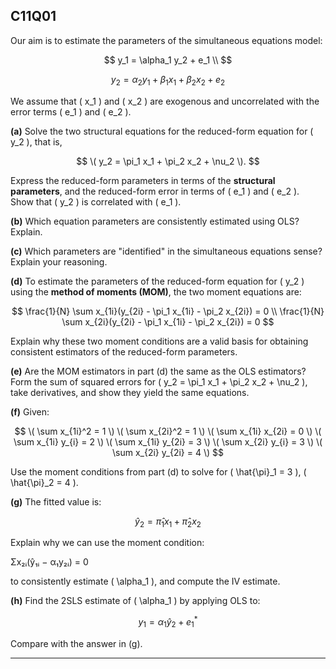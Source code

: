 ## C11Q01

Our aim is to estimate the parameters of the simultaneous equations model:

$$
y_1 = \alpha_1 y_2 + e_1 \\
$$

$$
y_2 = \alpha_2 y_1 + \beta_1 x_1 + \beta_2 x_2 + e_2
$$

We assume that \( x_1 \) and \( x_2 \) are exogenous and uncorrelated with the error terms \( e_1 \) and \( e_2 \).

**(a)**
Solve the two structural equations for the reduced-form equation for \( y_2 \), that is,  

$$
\( y_2 = \pi_1 x_1 + \pi_2 x_2 + \nu_2 \). 
$$

Express the reduced-form parameters in terms of the **structural parameters**, and the reduced-form error in terms of \( e_1 \) and \( e_2 \).  
Show that \( y_2 \) is correlated with \( e_1 \).

**(b)**
Which equation parameters are consistently estimated using OLS? Explain.

**(c)**
Which parameters are "identified" in the simultaneous equations sense? Explain your reasoning.

**(d)**
To estimate the parameters of the reduced-form equation for \( y_2 \) using the **method of moments (MOM)**, the two moment equations are:

$$
\frac{1}{N} \sum x_{1i}(y_{2i} - \pi_1 x_{1i} - \pi_2 x_{2i}) = 0 \\
\frac{1}{N} \sum x_{2i}(y_{2i} - \pi_1 x_{1i} - \pi_2 x_{2i}) = 0
$$

Explain why these two moment conditions are a valid basis for obtaining consistent estimators of the reduced-form parameters.

**(e)**
Are the MOM estimators in part (d) the same as the OLS estimators?  
Form the sum of squared errors for \( y_2 = \pi_1 x_1 + \pi_2 x_2 + \nu_2 \), take derivatives, and show they yield the same equations.

**(f)**
Given:

$$
\( \sum x_{1i}^2 = 1 \)
\( \sum x_{2i}^2 = 1 \)
\( \sum x_{1i} x_{2i} = 0 \)
\( \sum x_{1i} y_{i} = 2 \)
\( \sum x_{1i} y_{2i} = 3 \)
\( \sum x_{2i} y_{i} = 3 \)
\( \sum x_{2i} y_{2i} = 4 \)
$$

Use the moment conditions from part (d) to solve for \( \hat{\pi}_1 = 3 \), \( \hat{\pi}_2 = 4 \).

**(g)**
The fitted value is:

$$
\hat{y}_2 = \hat{\pi}_1 x_1 + \hat{\pi}_2 x_2
$$

Explain why we can use the moment condition:

Σx₂ᵢ(ŷ₁ᵢ − α₁y₂ᵢ) = 0

to consistently estimate \( \alpha_1 \), and compute the IV estimate.

**(h)**
Find the 2SLS estimate of \( \alpha_1 \) by applying OLS to:

$$
y_1 = \alpha_1 \hat{y}_2 + e_1^*
$$

Compare with the answer in (g).


----

